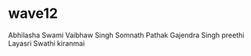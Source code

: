 # wave12
Abhilasha Swami
Vaibhaw Singh
Somnath Pathak
Gajendra Singh
preethi
Layasri
Swathi kiranmai